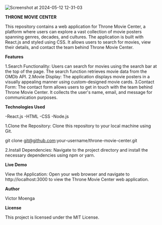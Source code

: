 ![Screenshot at 2024-05-12 12-31-03](https://github.com/vmoenga/Throne-movie-center/assets/125445625/209f08ce-051d-4dd1-8026-dd084e3308ee)

**THRONE MOVIE CENTER**

This repository contains a web application for Throne Movie Center, a platform where users can explore a vast collection of movie posters spanning genres, decades, and cultures. The application is built with React.js and styled using CSS. It allows users to search for movies, view their details, and contact the team behind Throne Movie Center.

**Features**

1.Search Functionality: Users can search for movies using the search bar at the top of the page. The search function retrieves movie data from the OMDb API.
2.Movie Display: The application displays movie posters in a visually appealing manner using custom-designed movie cards.
3.Contact Form: The contact form allows users to get in touch with the team behind Throne Movie Center. It collects the user's name, email, and message for communication purposes.

**Technologies Used**

-React.js
-HTML
-CSS
-Node.js



1.Clone the Repository: Clone this repository to your local machine using Git.

  git clone git@github.com:your-username/throne-movie-center.git

2.Install Dependencies: Navigate to the project directory and install the necessary dependencies using npm or yarn.

**Live Demo**

View the Application: Open your web browser and navigate to http://localhost:3000 to view the Throne Movie Center web application.

**Author**

Victor Moenga

**License**

This project is licensed under the MIT License.
